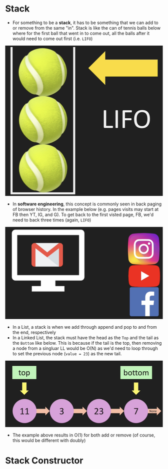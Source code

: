 # Stack

- For something to be a **stack**, it has to be something that we can add to or remove from the same "in". Stack is like the can of tennis balls below where for the first ball that went in to come out, all the balls after it would need to come out first (i.e. `LIFO`)

![Stack with Tennis Can](./stack_tennis_Can.png)

- In **software engineering**, this concept is commonly seen in back paging of browser history. In the example below (e.g. pages visits may start at FB then YT, IG, and G). To get back to the first visted page, FB, we'd need to back three times (again, `LIFO`)

![Stack in the borwser](./stack_in_browser.png)

- In a List, a stack is when we add through append and pop to and from the end, respectively
- In a Linked List, the stack must have the head as the `Top` and the tail as the `Bottom` like below. This is because if the tail is the top, then removing a node from a singluar LL would be O(N) as we'd need to loop through to set the previous node (`value = 23`) as the new tail.

![Stack in singular Linked List](./stack_linked_list.png)

- The example above results in O(1) for both add or remove (of course, this would be different with doubly)

# Stack Constructor

